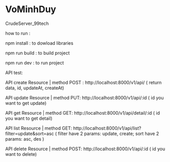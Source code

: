 # VoMinhDuy
CrudeServer_99tech

how to run :

npm install : to dowload libraries

npm run build : to build project

npm run dev : to run project

API test:

API create Resource | method POST : http://localhost:8000/v1/api/ ( return data, id, updateAt, createAt)

API update Resource | method PUT: http://localhost:8000/v1/api/:id ( id you want to get update)

API get Resource | method GET: http://localhost:8000/v1/api/detail/:id ( id you want to get detail)

API list Resource | method GET: http://localhost:8000/v1/api/list?filter=update&sort=asc ( filter have 2 params: update, create; sort have 2 params: asc, des )

API delete Resource | method POST: http://localhost:8000/v1/api/:id ( id you want to delete)
